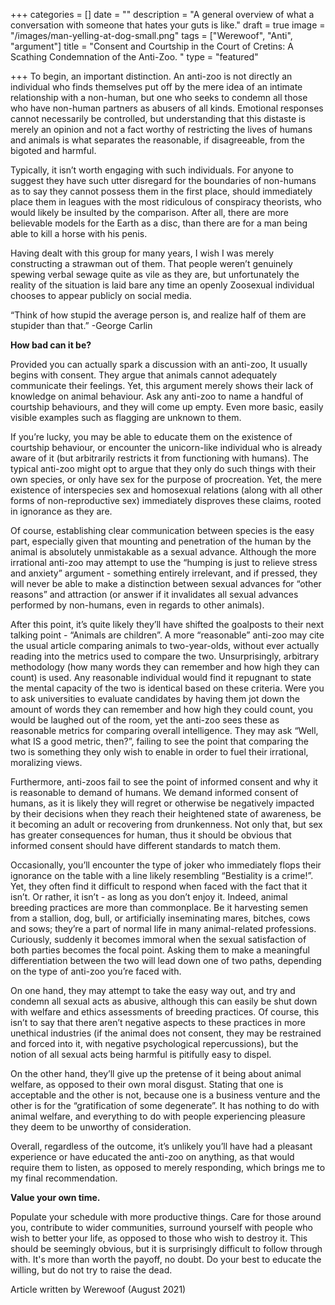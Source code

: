 +++
categories = []
date = ""
description = "A general overview of what a conversation with someone that hates your guts is like."
draft = true
image = "/images/man-yelling-at-dog-small.png"
tags = ["Werewoof", "Anti", "argument"]
title = "Consent and Courtship in the Court of Cretins: A Scathing Condemnation of the Anti-Zoo. "
type = "featured"

+++
To begin, an important distinction. An anti-zoo is not directly an individual who finds themselves put off by the mere idea of an intimate relationship with a non-human, but one who seeks to condemn all those who have non-human partners as abusers of all kinds. Emotional responses cannot necessarily be controlled, but understanding that this distaste is merely an opinion and not a fact worthy of restricting the lives of humans and animals is what separates the reasonable, if disagreeable, from the bigoted and harmful. 

Typically, it isn’t worth engaging with such individuals. For anyone to suggest they have such utter disregard for the boundaries of non-humans as to say they cannot possess them in the first place, should immediately place them in leagues with the most ridiculous of conspiracy theorists, who would likely be insulted by the comparison. After all, there are more believable models for the Earth as a disc, than there are for a man being able to kill a horse with his penis. 

Having dealt with this group for many years, I wish I was merely constructing a strawman out of them. That people weren’t genuinely spewing verbal sewage quite as vile as they are, but unfortunately the reality of the situation is laid bare any time an openly Zoosexual individual chooses to appear publicly on social media. 

“Think of how stupid the average person is, and realize half of them are stupider than that.” -George Carlin 

**How bad can it be?** 

Provided you can actually spark a discussion with an anti-zoo, It usually begins with consent. They argue that animals cannot adequately communicate their feelings. Yet, this argument merely shows their lack of knowledge on animal behaviour. Ask any anti-zoo to name a handful of courtship behaviours, and they will come up empty. Even more basic, easily visible examples such as flagging are unknown to them. 

If you’re lucky, you may be able to educate them on the existence of courtship behaviour, or encounter the unicorn-like individual who is already aware of it (but arbitrarily restricts it from functioning with humans). The typical anti-zoo might opt to argue that they only do such things with their own species, or only have sex for the purpose of procreation. Yet, the mere existence of interspecies sex and homosexual relations (along with all other forms of non-reproductive sex) immediately disproves these claims, rooted in ignorance as they are.

Of course, establishing clear communication between species is the easy part, especially given that mounting and penetration of the human by the animal is absolutely unmistakable as a sexual advance. Although the more irrational anti-zoo may attempt to use the “humping is just to relieve stress and anxiety” argument - something entirely irrelevant, and if pressed, they will never be able to make a distinction between sexual advances for “other reasons” and attraction (or answer if it invalidates all sexual advances performed by non-humans, even in regards to other animals). 

After this point, it’s quite likely they’ll have shifted the goalposts to their next talking point - “Animals are children”. A more “reasonable” anti-zoo may cite the usual article comparing animals to two-year-olds, without ever actually reading into the metrics used to compare the two. Unsurprisingly, arbitrary methodology (how many words they can remember and how high they can count) is used. Any reasonable individual would find it repugnant to state the mental capacity of the two is identical based on these criteria. Were you to ask universities to evaluate candidates by having them jot down the amount of words they can remember and how high they could count, you would be laughed out of the room, yet the anti-zoo sees these as reasonable metrics for comparing overall intelligence. They may ask “Well, what IS a good metric, then?”, failing to see the point that comparing the two is something they only wish to enable in order to fuel their irrational, moralizing views. 

Furthermore, anti-zoos fail to see the point of informed consent and why it is reasonable to demand of humans. We demand informed consent of humans, as it is likely they will regret or otherwise be negatively impacted by their decisions when they reach their heightened state of awareness, be it becoming an adult or recovering from drunkenness. Not only that, but sex has greater consequences for human, thus it should be obvious that informed consent should have different standards to match them. 

Occasionally, you’ll encounter the type of joker who immediately flops their ignorance on the table with a line likely resembling “Bestiality is a crime!”. Yet, they often find it difficult to respond when faced with the fact that it isn’t. Or rather, it isn’t - as long as you don’t enjoy it. Indeed, animal breeding practices are more than commonplace. Be it harvesting semen from a stallion, dog, bull, or artificially inseminating mares, bitches, cows and sows; they’re a part of normal life in many animal-related professions. Curiously, suddenly it becomes immoral when the sexual satisfaction of both parties becomes the focal point. Asking them to make a meaningful differentiation between the two will lead down one of two paths, depending on the type of anti-zoo you’re faced with. 

On one hand, they may attempt to take the easy way out, and try and condemn all sexual acts as abusive, although this can easily be shut down with welfare and ethics assessments of breeding practices. Of course, this isn’t to say that there aren’t negative aspects to these practices in more unethical industries (if the animal does not consent, they may be restrained and forced into it, with negative psychological repercussions), but the notion of all sexual acts being harmful is pitifully easy to dispel. 

On the other hand, they’ll give up the pretense of it being about animal welfare, as opposed to their own moral disgust. Stating that one is acceptable and the other is not, because one is a business venture and the other is for the “gratification of some degenerate”. It has nothing to do with animal welfare, and everything to do with people experiencing pleasure they deem to be unworthy of consideration. 

Overall, regardless of the outcome, it’s unlikely you’ll have had a pleasant experience or have educated the anti-zoo on anything, as that would require them to listen, as opposed to merely responding, which brings me to my final recommendation. 

**Value your own time.** 

Populate your schedule with more productive things. Care for those around you, contribute to wider communities, surround yourself with people who wish to better your life, as opposed to those who wish to destroy it. This should be seemingly obvious, but it is surprisingly difficult to follow through with. It's more than worth the payoff, no doubt. Do your best to educate the willing, but do not try to raise the dead.

Article written by Werewoof (August 2021)
